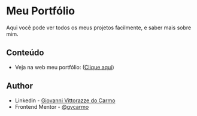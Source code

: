 # Meu Portfólio

Aqui você pode ver todos os meus projetos facilmente, e saber mais sobre mim.

## Conteúdo
 - Veja na web meu portfólio: ([Clique aqui](https://gvcarmo.github.io/portfolio/))

## Author

- Linkedin - [Giovanni Vittorazze do Carmo](https://www.linkedin.com/in/gvcarmo/)
- Frontend Mentor - [@gvcarmo](https://www.frontendmentor.io/profile/gvcarmo)
